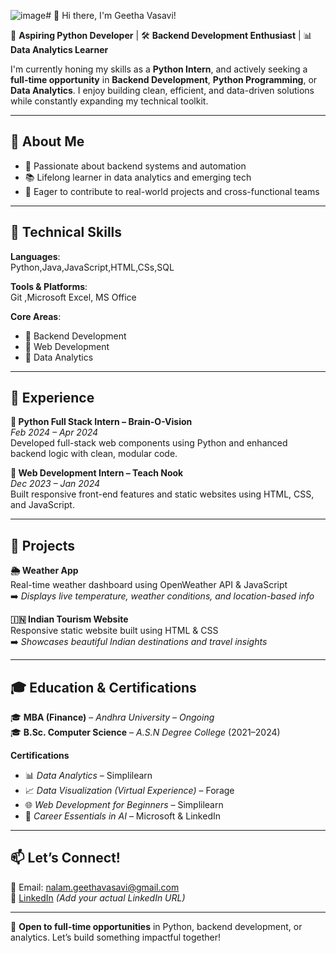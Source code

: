 ![image](https://github.com/user-attachments/assets/6d8a9265-e066-43f4-85ba-7f9bdaf22239)# 👋 Hi there, I'm Geetha Vasavi!

🚀 **Aspiring Python Developer** | 🛠️ **Backend Development Enthusiast** | 📊 **Data Analytics Learner**

I'm currently honing my skills as a **Python Intern**, and actively seeking a **full-time opportunity** in **Backend Development**, **Python Programming**, or **Data Analytics**. I enjoy building clean, efficient, and data-driven solutions while constantly expanding my technical toolkit.

---

## 🧠 About Me

- 🎯 Passionate about backend systems and automation
- 📚 Lifelong learner in data analytics and emerging tech
- 🤝 Eager to contribute to real-world projects and cross-functional teams

---

## 🔧 Technical Skills

**Languages**:  
Python,Java,JavaScript,HTML,CSs,SQL

**Tools & Platforms**:  
Git ,Microsoft Excel, MS Office  

**Core Areas**:  
- 🔹 Backend Development  
- 🔹 Web Development  
- 🔹 Data Analytics

---

## 💼 Experience

**🔹 Python Full Stack Intern – Brain-O-Vision**  
*Feb 2024 – Apr 2024*  
Developed full-stack web components using Python and enhanced backend logic with clean, modular code.

**🔹 Web Development Intern – Teach Nook**  
*Dec 2023 – Jan 2024*  
Built responsive front-end features and static websites using HTML, CSS, and JavaScript.

---

## 🌟 Projects

**🌦️ Weather App**  
Real-time weather dashboard using OpenWeather API & JavaScript  
➡️ *Displays live temperature, weather conditions, and location-based info*

**🇮🇳 Indian Tourism Website**  
Responsive static website built using HTML & CSS  
➡️ *Showcases beautiful Indian destinations and travel insights*

---

## 🎓 Education & Certifications

🎓 **MBA (Finance)** – *Andhra University* – *Ongoing*  
🎓 **B.Sc. Computer Science** – *A.S.N Degree College* (2021–2024)

**Certifications**  
- 📊 *Data Analytics* – Simplilearn  
- 📈 *Data Visualization (Virtual Experience)* – Forage  
- 🌐 *Web Development for Beginners* – Simplilearn  
- 🤖 *Career Essentials in AI* – Microsoft & LinkedIn  

---

## 📫 Let’s Connect!

📧 Email: [nalam.geethavasavi@gmail.com](mailto:nalam.geethavasavi@gmail.com)  
🔗 [LinkedIn](https://www.linkedin.com/in/your-link-here) *(Add your actual LinkedIn URL)*

---

🌟 **Open to full-time opportunities** in Python, backend development, or analytics. Let’s build something impactful together!



